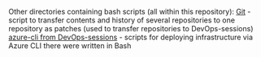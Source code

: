 Other directories containing bash scripts (all within this repository):
[Git](../Git/transfer-repos/) - script to transfer contents and history of several repositories to one repository as patches (used to transfer repositories to DevOps-sessions)
[azure-cli from DevOps-sessions](../DevOps-sessions/infrastructure-01/azure-cli/) - scripts for deploying infrastructure via Azure CLI there were written in Bash

